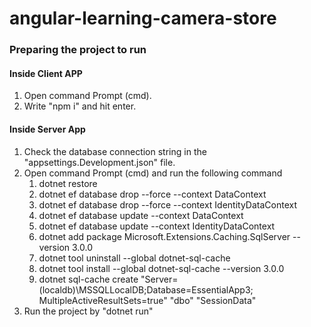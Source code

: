 # angular-learning-camera-store

### Preparing the project to run

#### Inside Client APP

1. Open command Prompt (cmd).
2. Write "npm i" and hit enter.

#### Inside Server App

1. Check the database connection string in the "appsettings.Development.json" file.
2. Open command Prompt (cmd) and run the following command
   1. dotnet restore
   2. dotnet ef database drop --force --context DataContext
   3. dotnet ef database drop --force --context IdentityDataContext
   4. dotnet ef database update --context DataContext
   5. dotnet ef database update --context IdentityDataContext
   3. dotnet add package Microsoft.Extensions.Caching.SqlServer --version 3.0.0
   4. dotnet tool uninstall --global dotnet-sql-cache
   5. dotnet tool install --global dotnet-sql-cache --version 3.0.0
   6. dotnet sql-cache create "Server=(localdb)\MSSQLLocalDB;Database=EssentialApp3; MultipleActiveResultSets=true" "dbo" "SessionData"
3. Run the project by "dotnet run"
